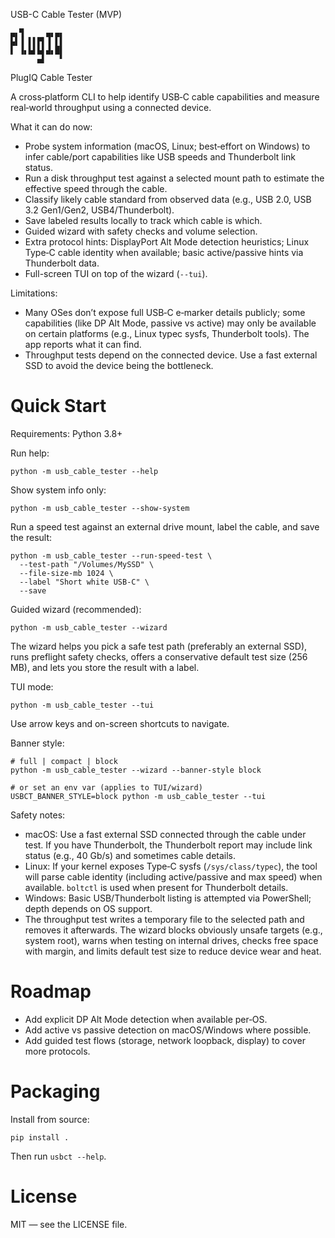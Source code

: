 USB-C Cable Tester (MVP)

```
▄▖▜     ▄▖▄▖  
▙▌▐ ▌▌▛▌▐ ▌▌  
▌ ▐▖▙▌▙▌▟▖█▌  
      ▄▌   ▘
```
PlugIQ Cable Tester

A cross‑platform CLI to help identify USB‑C cable capabilities and measure real‑world throughput using a connected device.

What it can do now:
- Probe system information (macOS, Linux; best‑effort on Windows) to infer cable/port capabilities like USB speeds and Thunderbolt link status.
- Run a disk throughput test against a selected mount path to estimate the effective speed through the cable.
- Classify likely cable standard from observed data (e.g., USB 2.0, USB 3.2 Gen1/Gen2, USB4/Thunderbolt).
- Save labeled results locally to track which cable is which.
- Guided wizard with safety checks and volume selection.
- Extra protocol hints: DisplayPort Alt Mode detection heuristics; Linux Type‑C cable identity when available; basic active/passive hints via Thunderbolt data.
 - Full-screen TUI on top of the wizard (`--tui`).

Limitations:
- Many OSes don’t expose full USB‑C e‑marker details publicly; some capabilities (like DP Alt Mode, passive vs active) may only be available on certain platforms (e.g., Linux typec sysfs, Thunderbolt tools). The app reports what it can find.
- Throughput tests depend on the connected device. Use a fast external SSD to avoid the device being the bottleneck.

Quick Start
===========

Requirements: Python 3.8+

Run help:
```
python -m usb_cable_tester --help
```

Show system info only:
```
python -m usb_cable_tester --show-system
```

Run a speed test against an external drive mount, label the cable, and save the result:
```
python -m usb_cable_tester --run-speed-test \
  --test-path "/Volumes/MySSD" \
  --file-size-mb 1024 \
  --label "Short white USB-C" \
  --save
```

Guided wizard (recommended):
```
python -m usb_cable_tester --wizard
```
The wizard helps you pick a safe test path (preferably an external SSD), runs preflight safety checks, offers a conservative default test size (256 MB), and lets you store the result with a label.

TUI mode:
```
python -m usb_cable_tester --tui
```
Use arrow keys and on-screen shortcuts to navigate.

Banner style:
```
# full | compact | block
python -m usb_cable_tester --wizard --banner-style block

# or set an env var (applies to TUI/wizard)
USBCT_BANNER_STYLE=block python -m usb_cable_tester --tui
```

Safety notes:
- macOS: Use a fast external SSD connected through the cable under test. If you have Thunderbolt, the Thunderbolt report may include link status (e.g., 40 Gb/s) and sometimes cable details.
- Linux: If your kernel exposes Type‑C sysfs (`/sys/class/typec`), the tool will parse cable identity (including active/passive and max speed) when available. `boltctl` is used when present for Thunderbolt details.
- Windows: Basic USB/Thunderbolt listing is attempted via PowerShell; depth depends on OS support.
 - The throughput test writes a temporary file to the selected path and removes it afterwards. The wizard blocks obviously unsafe targets (e.g., system root), warns when testing on internal drives, checks free space with margin, and limits default test size to reduce device wear and heat.

Roadmap
=======
- Add explicit DP Alt Mode detection when available per‑OS.
- Add active vs passive detection on macOS/Windows where possible.
- Add guided test flows (storage, network loopback, display) to cover more protocols.

Packaging
=========
Install from source:
```
pip install .
```
Then run `usbct --help`.

License
=======
MIT — see the LICENSE file.
